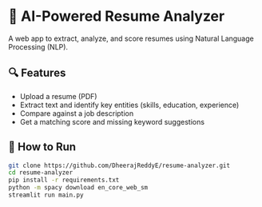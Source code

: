 # 🧠 AI-Powered Resume Analyzer

A web app to extract, analyze, and score resumes using Natural Language Processing (NLP).

## 🔍 Features
- Upload a resume (PDF)
- Extract text and identify key entities (skills, education, experience)
- Compare against a job description
- Get a matching score and missing keyword suggestions

## 🚀 How to Run

```bash
git clone https://github.com/DheerajReddyE/resume-analyzer.git
cd resume-analyzer
pip install -r requirements.txt
python -m spacy download en_core_web_sm
streamlit run main.py

